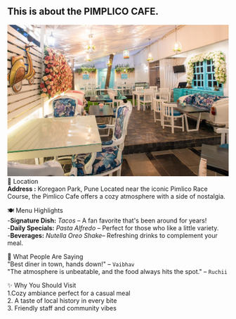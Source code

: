 This is about the **PIMPLICO CAFE**.
---
![Pimplico](Pimplico.jpg)
📍 Location<br>
**Address :** Koregaon Park, Pune
Located near the iconic Pimlico Race Course, the Pimlico Cafe offers a cozy atmosphere with a side of nostalgia.

🍽️ Menu Highlights<br>
-**Signature Dish:** *Tacos* – A fan favorite that's been around for years!<br>
-**Daily Specials:** *Pasta Alfredo* – Perfect for those who like a little variety.<br>
-**Beverages:** *Nutella Oreo Shake*– Refreshing drinks to complement your meal.

💬 What People Are Saying<br>
"Best diner in town, hands down!" – `Vaibhav`<br>
"The atmosphere is unbeatable, and the food always hits the spot." – `Ruchii`

✨ Why You Should Visit<br>
1.Cozy ambiance perfect for a casual meal<br>
2. A taste of local history in every bite<br>
3. Friendly staff and community vibes <br>

